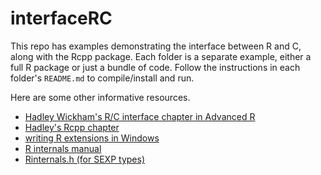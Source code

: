 # interfaceRC
This repo has examples demonstrating the interface between R and C, along with the Rcpp package. Each folder is a separate example, either a full R package or just a bundle of code. Follow the instructions in each folder's `README.md` to compile/install and run.

Here are some other informative resources.

- [Hadley Wickham's R/C interface chapter in Advanced R](http://adv-r.had.co.nz/C-interface.html)
- [Hadley's Rcpp chapter](http://adv-r.had.co.nz/Rcpp.html)
- [writing R extensions in Windows](http://www.math.kit.edu/stoch/~lindner/media/.c.call%20extensions.pdf)
- [R internals manual](cran.r-project.org/doc/manuals/R-ints.html)
- [Rinternals.h (for SEXP types)](https://svn.r-project.org/R/trunk/src/include/Rinternals.h)

